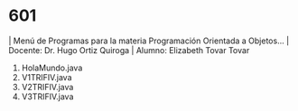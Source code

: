 # 601

| Menú de Programas para la materia Programación Orientada a Objetos...
| Docente: Dr. Hugo Ortiz Quiroga 
| Alumno: Elizabeth Tovar Tovar 

1. HolaMundo.java
2. V1TRIFIV.java
3. V2TRIFIV.java
4. V3TRIFIV.java

